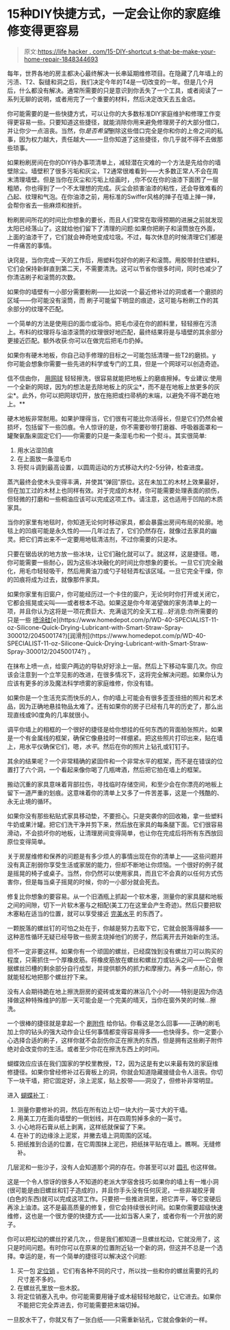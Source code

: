 # 15种DIY快捷方式，一定会让你的家庭维修变得更容易

> 原文:[https://life hacker . com/15-DIY-shortcut s-that-be-make-your-home-repair-1848344693](https://lifehacker.com/15-diy-shortcuts-that-are-sure-to-make-your-home-repair-1848344693)

每年，世界各地的房主都决心最终解决一长串延期维修项目。在隐藏了几年墙上的污渍、T2、裂缝和洞之后，我们决定今年的T4是一切改变的一年。但是几个月后，什么都没有解决。通常所需要的只是意识到你丢失了一个工具，或者阅读了一系列无聊的说明，或者用完了一个重要的材料，然后决定改天去五金店。

你可能需要的是一些快捷方式，可以让你的大多数标准DIY家庭维护和修理工作变得更容易一些。只要知道这些捷径，就能消除你用来避免修理房子的大部分借口，并让你少一点沮丧。当然，你*是否希望*删除这些借口完全是你和你的上帝之间的私事，因为权力越大，责任越大——一旦你知道了这些捷径，你几乎就不得不去做那些琐事。

如果粉刷房间在你的DIY待办事项清单上，减轻潜在灾难的一个方法是先给你的墙壁除尘。墙壁积了很多污垢和灰尘，T2通常很难看到——大多数正常人不会在周末清理墙壁。但是当你在灰尘和污垢上绘画时，,你不仅在你的油漆下面困了一层粗陋，你也得到了一个不太理想的完成。灰尘会损害油漆的粘性，还会导致难看的凸起、纹理和气泡。在你油漆之前，用标准的Swiffer风格的掸子在墙上掸一掸，会帮你省去一些麻烦和挫折。

粉刷房间所花的时间比你想象的要长，而且人们常常在取得预期的进展之前就发现太阳已经落山了。这就给他们留下了清理的问题:如果你把刷子和滚筒放在外面，上面的油漆干了，它们就会神奇地变成垃圾。不过，每次休息的时候清理它们都是一件痛苦的事情。

诀窍是，当你完成一天的工作后，用塑料包好你的刷子和滚筒。用胶带封住塑料，它们会保持新鲜直到第二天，不需要清洗。这可以节省你很多时间，同时也减少了你清洁刷子和滚筒的次数。

如果你的墙壁有一小部分需要粉刷——比如说一个最近修补过的洞或者一个磨损的区域——你可能没有滚筒，而 刷子可能留下明显的痕迹，这可能与粉刷工作的其余部分的纹理不匹配。

一个简单的方法是使用旧的面巾或浴巾。把毛巾浸在你的颜料里，轻轻擦在污渍上。布料的纹理将与油漆滚筒的纹理很好地匹配，最终结果将是与墙壁的其余部分更接近匹配。额外收获:你可以在做完后把毛巾扔掉。

如果你有硬木地板，你自己动手修理的目标之一可能包括清理一些T2的磨损。y 你可能会想象你需要一些先进的科学或专门的工具，但是一个网球可以创造奇迹。

信不信由你， [用网球](https://youtu.be/xWTDLfVzpg4) 轻轻擦洗，很容易就能把地板上的磨痕擦掉。专业建议:使用一个全新的网球，因为的想法是去除地板上的灰尘*，而不是在地板上放更多的灰尘*。此外，你可以把网球切开，放在拖把或扫帚柄的末端，以避免不得不跪在地上。**

硬木地板非常耐用。如果护理得当，它们很有可能比你活得长，但是它们仍然会被损坏，包括留下一些凹痕。令人惊讶的是，你不需要砂带打磨器、呼吸器面罩和一罐聚氨酯来固定它们——你需要的只是一条湿毛巾和一个熨斗。其实很简单:

1.  用水沾湿凹痕
2.  在上面放一条湿毛巾
3.  将熨斗调到最高设置，以圆周运动的方式移动大约2-5分钟，检查进度。

蒸汽最终会使木头变得丰满，并使其“弹回”原位。这在未加工的木材上效果最好，但在加工过的木材上也同样有效。对于完成的木材，你可能需要处理表面的损伤，但轻微的打磨和一些桐油应该可以完成这项工作。请注意，这也适用于凹陷的木质家具。

当你的家里有地毯时，你知道无论何时移动家具，都会暴露出房间布局的轮廓。地毯上的凹痕可能是永久性的——几年过去了，它们仍然存在，就像过去家具的幽灵。把它们弄出来不一定要用地毯清洁剂，不过你需要的只是冰。

只要在锯齿状的地方放一些冰块，让它们融化就可以了。就这样，这是捷径。嗯，你可能需要一些耐心，因为这些冰块融化的时间比你想象的要长。一旦它们完全融化，用毛巾轻轻吸干，然后用黄油刀或勺子轻轻弄松该区域。一旦它完全干燥，你的凹痕将成为过去，就像那件家具。

如果你家里有旧窗户，你可能经历过一个卡住的窗户，无论何时你打开或关闭它，它都会摇晃或尖叫——或者根本不动。如果这是你今年渴望做的家务清单上的一项，并且你认为这将是一项花费巨大、充满诅咒的全天工程...好消息:你所需要的只是一些 [喷涂硅](https://www.homedepot.com/p/WD-40-SPECIALIST-11-oz-Silicone-Quick-Drying-Lubricant-with-Smart-Straw-Spray-300012/204500174?)[e](https://www.homedepot.com/p/WD-40-SPECIALIST-11-oz-Silicone-Quick-Drying-Lubricant-with-Smart-Straw-Spray-300012/204500174?)[润滑剂](https://www.homedepot.com/p/WD-40-SPECIALIST-11-oz-Silicone-Quick-Drying-Lubricant-with-Smart-Straw-Spray-300012/204500174?) 。

在抹布上喷一点，给窗户两边的导轨好好涂上一层。然后上下移动车窗几次。你应该会注意到一个立竿见影的改进，在很多情况下，这将完全解决问题。如果你认为应该有更多的涉及魔法科学喷雾的家庭维修，你没有错。

如果你是一个生活充实而快乐的人，你的墙上可能会有很多歪歪扭扭的照片和艺术品，因为正确地悬挂物品太难了。还有如果你的房子已经有几年的历史了，那么出现直线或90度角的几率就很小。

调平你墙上的相框的一个很好的捷径是给你想挂的任何东西的背面拍张照片。如果是一个有金属线的框架，确保它像悬挂时一样绷紧。把这些照片打印出来，贴在墙上，用水平仪确保它们，嗯，*水平*。然后在你的照片上钻孔或钉钉子。

其余的结果呢？一个非常精确的紧固件和一个非常水平的框架，而不是在错误的位置打了六个洞，一个看起来像你喝了几瓶啤酒，然后把它拍在墙上的框架。

搬动沉重的家具意味着背部拉伤，寻找临时存储空间，和至少会在你漂亮的地板上留下一道严重的划痕。这意味着你的清单上又多了一件苦差事，这是一个残酷的、永无止境的循环。

如果你没有那些粘贴式家具移动垫，不要担心。只是突袭你的回收箱，拿一些塑料牛奶或果汁罐。把它们洗干净并剪下来，然后放在家具的每条腿下面。它们很容易滑动，不会损坏你的地板，让清理房间变得简单，也让你在完成后将所有东西放回原位变得简单。

关于房屋维修和保养的问题是有多少烦人的事情出现在你的清单上——这些问题并没有真正削弱你享受生活或家居的能力，但却不断地让你烦恼。一个很好的例子就是摇晃的椅子或桌子。当然，你仍然可以使用家具，而且它不会真的以任何方式伤害你，但是每当桌子摇晃的时候，你的一小部分就会死去。

修复比你想象的要容易。从一个旧酒瓶上抓起一个软木塞，测量你的家具腿和地板之间的间隙，切下一片软木塞与之相配(美工刀在这里会产生奇迹)。然后只要把软木塞粘在适当的位置，就可以享受接近 [完美水平](https://youtu.be/1M6C0f4L1d8?t=9) 的东西了。

一颗脱落的螺丝钉的可怕之处在于，你越是努力去取下它，它就会脱落得越多——这种恶性循环无疑已经导致一些房主烧掉他们的房子，然后离开去开始新的生活。

但不一定非要这样。如果你有一个顽固的螺丝，已经腐蚀到没有螺丝刀可以购买的程度，只需抓住一个厚橡皮筋。将橡皮筋放在螺丝和螺丝刀或钻头之间——它会根据螺丝凹槽的剩余部分自行成型，并提供额外的抓力和摩擦力。再多一点耐心，你就能轻松地把那个螺丝拧下来。

没有人会期待跪在地上擦洗厨房的瓷砖或发霉的淋浴几个小时——特别是因为你选择做这种特殊维护的那一天可能会是一个完美的晴天，当你在窗外笑的时候...擦洗。

一个很棒的捷径就是拿起一个 [刷附件](https://www.homedepot.com/p/RYOBI-Medium-Bristle-Brush-Multi-Purpose-Cleaning-Kit-2-Piece-A95MP1/311738442) 给你钻。你看这是怎么回事——正确的刷毛加上你的钻头的强大动作会让任何事情都变得容易得多——也快得多。你一定要小心选择合适的刷子，这样你就不会刮伤你正在擦洗的东西，但是拥有这些刷子附件绝对会改变你的生活。或者至少你花在擦洗东西上的时间。

蝴蝶效应应该在我们国家的学校里教授，T2，因为这是有史以来最有效的家庭维修捷径。如果你曾经修补过石膏板上的洞，你就会知道隐藏接缝会令人沮丧。你切下一块干墙，把它固定好，涂上泥浆，贴上胶带——洞没了，但修补非常明显。

进入 [蝴蝶补丁](https://www.youtube.com/watch?v=3zMq7VN5IV8) :

1.  测量你要修补的洞，然后在所有边上切一块大约一英寸大的干墙。
2.  用美工刀在面向墙壁的一侧划线，并在四周剪掉多余的一英寸。
3.  小心地将石膏从纸上剥离，这样纸就保留了下来。
4.  在补丁的边缘涂上泥浆，并撇去墙上洞周围的区域。
5.  把纸推到合适的位置，在它周围抹上泥巴，把纸抹平贴在墙上。瞧啊。无缝修补。

几层泥和一些沙子，没有人会知道那个洞的存在。你甚至可以对 [圆孔](https://youtu.be/ZpUGQpxWspc) 也这样做。

这是一个令人惊讶的很多人不知道的老派大学宿舍技巧:如果你的墙上有一堆小洞(很可能是由旧螺丝和钉子造成的)，并且你手头没有任何灰泥，一些非凝胶牙膏(白色的东西)就可以完成这项工作。只要把一些推进洞里，把它弄平，等它变硬后再涂上油漆。这不是最高质量的修复，但它会持续很长时间。如果你需要超级快速维修，这也是一个很方便的快捷方式——比如当客人来了，或者你有一个开放的房子。

你可以把松动的螺丝拧紧几次，，但是我们都知道一旦螺丝松动，它就没用了，这只是时间问题。有时你可以在原来的位置附近钻一个新的洞，但这并不总是一个选择。幸运的是，有一个简单的捷径可以解决这个问题:

1.  买一包 [定位销](https://www.homedepot.com/p/General-Tools-1-13-in-x-1-4-in-Fluted-Dowel-Pins-840014/202252099) 。它们有各种不同的尺寸，所以找一些和你的螺丝需要的孔的尺寸差不多的。
2.  在螺丝孔里放一些木胶。
3.  将定位销塞入孔中。你可能需要用锤子或木槌轻轻地敲它，让它进去。如果你不能把它完全弄进去，你可能需要把末端切掉。

一旦胶水干了，你就又有了一张白纸——只需重新钻孔，它就会像新的一样。